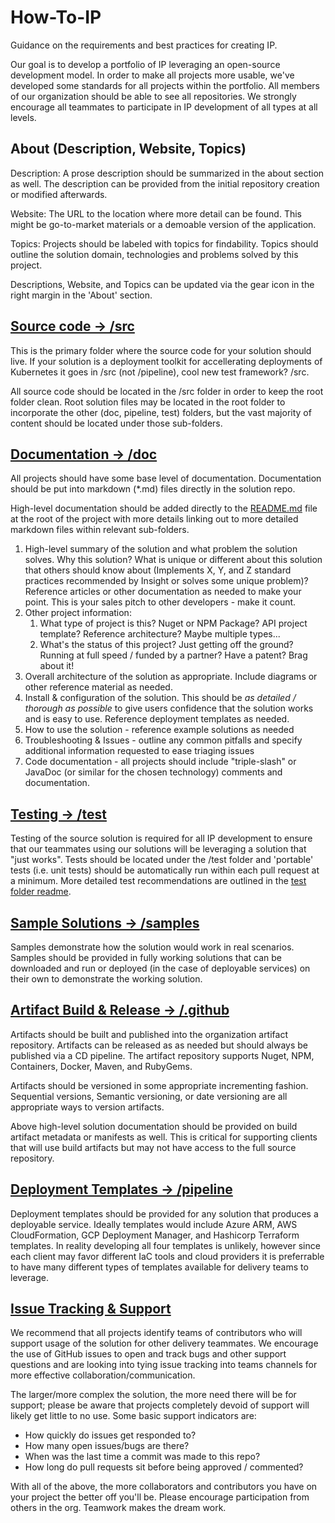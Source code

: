 # How-To-IP
Guidance on the requirements and best practices for creating IP.

Our goal is to develop a portfolio of IP leveraging an open-source development model.  In order to make all projects more usable, we've developed some standards for all projects within the portfolio. All members of our organization should be able to see all repositories.  We strongly encourage all teammates to participate in IP development of all types at all levels.

## About (Description, Website, Topics)
Description: A prose description should be summarized in the about section as well.  The description can be provided from the initial repository creation or modified afterwards.

Website: The URL to the location where more detail can be found.  This might be go-to-market materials or a demoable version of the application.

Topics: Projects should be labeled with topics for findability.  Topics should outline the solution domain, technologies and problems solved by this project.

Descriptions, Website, and Topics can be updated via the gear icon in the right margin in the 'About' section.

## [Source code -> /src](./src/)
This is the primary folder where the source code for your solution should live.  If your solution is a deployment toolkit for accellerating deployments of Kubernetes it goes in /src (not /pipeline), cool new test framework? /src.

All source code should be located in the /src folder in order to keep the root folder clean. Root solution files may be located in the root folder to incorporate the other (doc, pipeline, test) folders, but the vast majority of content should be located under those sub-folders.

## [Documentation -> /doc](./doc/)
All projects should have some base level of documentation. Documentation should be put into markdown (*.md) files directly in the solution repo.  

High-level documentation should be added directly to the [README.md](./README.md) file at the root of the project with more details linking out to more detailed markdown files within relevant sub-folders.

1. High-level summary of the solution and what problem the solution solves.  Why this solution? What is unique or different about this solution that others should know about (Implements X, Y, and Z standard practices recommended by Insight or solves some unique problem)?  Reference articles or other documentation as needed to make your point.  This is your sales pitch to other developers - make it count.
2. Other project information:
   1. What type of project is this? Nuget or NPM Package? API project template? Reference architecture? Maybe multiple types...
   2. What's the status of this project? Just getting off the ground? Running at full speed / funded by a partner? Have a patent? Brag about it!
3. Overall architecture of the solution as appropriate.  Include diagrams or other reference material as needed.
4. Install & configuration of the solution.  This should be _as detailed / thorough as possible_ to give users confidence that the solution works and is easy to use.  Reference deployment templates as needed.
5. How to use the solution - reference example solutions as needed
6. Troubleshooting & Issues - outline any common pitfalls and specify additional information requested to ease triaging issues
7. Code documentation - all projects should include "triple-slash" or JavaDoc (or similar for the chosen technology) comments and documentation.

## [Testing -> /test](./test/)
Testing of the source solution is required for all IP development to ensure that our teammates using our solutions will be leveraging a solution that "just works".  Tests should be located under the /test folder and 'portable' tests (i.e. unit tests) should be automatically run within each pull request at a minimum.  More detailed test recommendations are outlined in the [test folder readme](./test/).

## [Sample Solutions -> /samples](./samples/)
Samples demonstrate how the solution would work in real scenarios.  Samples should be provided in fully working solutions that can be downloaded and run or deployed (in the case of deployable services) on their own to demonstrate the working solution.

## [Artifact Build & Release -> /.github](./.github/)
Artifacts should be built and published into the organization artifact repository. Artifacts can be released as as needed but should always be published via a CD pipeline.  The artifact repository supports Nuget, NPM, Containers, Docker, Maven, and RubyGems.

Artifacts should be versioned in some appropriate incrementing fashion.  Sequential versions, Semantic versioning, or date versioning are all appropriate ways to version artifacts.

Above high-level solution documentation should be provided on build artifact metadata or manifests as well.  This is critical for supporting clients that will use build artifacts but may not have access to the full source repository.

## [Deployment Templates -> /pipeline](./pipeline/)
Deployment templates should be provided for any solution that produces a deployable service.  Ideally templates would include Azure ARM, AWS CloudFormation, GCP Deployment Manager, and Hashicorp Terraform templates.  In reality developing all four templates is unlikely, however since each client may favor different IaC tools and cloud providers it is preferrable to have many different types of templates available for delivery teams to leverage.

## [Issue Tracking & Support](../../issues)
We recommend that all projects identify teams of contributors who will support usage of the solution for other delivery teammates.  We encourage the use of GitHub issues to open and track bugs and other support questions and are looking into tying issue tracking into teams channels for more effective collaboration/communication.

The larger/more complex the solution, the more need there will be for support; please be aware that projects completely devoid of support will likely get little to no use.  Some basic support indicators are:
- How quickly do issues get responded to?
- How many open issues/bugs are there?
- When was the last time a commit was made to this repo?
- How long do pull requests sit before being approved / commented?

With all of the above, the more collaborators and contributors you have on your project the better off you'll be.  Please encourage participation from others in the org.  Teamwork makes the dream work.
